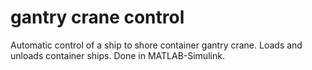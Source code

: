 # gantry crane control
 Automatic control of a ship to shore container gantry crane. Loads and unloads container ships. Done in MATLAB-Simulink.

